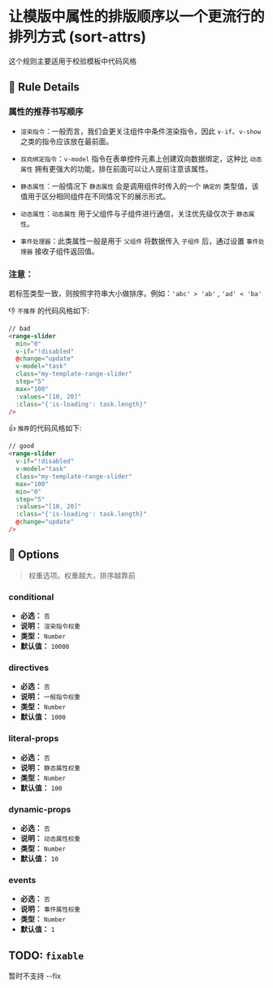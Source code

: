 # 让模版中属性的排版顺序以一个更流行的排列方式 (sort-attrs)

这个规则主要适用于校验模板中代码风格

## :book: Rule Details

### 属性的推荐书写顺序 

+ `渲染指令`：一般而言，我们会更关注组件中条件渲染指令，因此 `v-if`、`v-show` 之类的指令应该放在最前面。

+ `双向绑定指令`：`v-model` 指令在表单控件元素上创建双向数据绑定，这种比 `动态属性` 拥有更强大的功能，排在前面可以让人提前注意该属性。

+ `静态属性`：一般情况下 `静态属性` 会是调用组件时传入的一个 `确定的` 类型值，该值用于区分相同组件在不同情况下的展示形式。

+ `动态属性`：`动态属性` 用于父组件与子组件进行通信，关注优先级仅次于 `静态属性`。

+ `事件处理器`：此类属性一般是用于 `父组件` 将数据传入 `子组件` 后，通过设置 `事件处理器` 接收子组件返回值。

### **注意**：

若标签类型一致，则按照字符串大小做排序。例如：`'abc' > 'ab'` , `'ad' < 'ba'`
    
:-1: `不推荐` 的代码风格如下:

```html
// bad
<range-slider 
  min="0"
  v-if="!disabled"
  @change="update"
  v-model="task"
  class="my-template-range-slider"
  step="5"
  max="100"
  :values="[10, 20]"
  :class="{'is-loading': task.length}"
/>
```

:+1: `推荐`的代码风格如下:

```html
// good
<range-slider 
  v-if="!disabled"
  v-model="task"
  class="my-template-range-slider"
  max="100"
  min="0"
  step="5"
  :values="[10, 20]"
  :class="{'is-loading': task.length}"
  @change="update"
/>
```

## :wrench: Options

> 权重选项。权重越大，排序越靠前

### conditional

- **必选：** `否`
- **说明：** `渲染指令权重`	
- **类型：** `Number`
- **默认值：** `10000`

### directives

- **必选：** `否`
- **说明：** `一般指令权重`	
- **类型：** `Number`
- **默认值：** `1000`

### literal-props

- **必选：** `否`
- **说明：** `静态属性权重`	
- **类型：** `Number`
- **默认值：** `100`

### dynamic-props

- **必选：** `否`
- **说明：** `动态属性权重`	
- **类型：** `Number`
- **默认值：** `10`

### events

- **必选：** `否`
- **说明：** `事件属性权重`	
- **类型：** `Number`
- **默认值：** `1`

## TODO: `fixable`

暂时不支持 --fix
